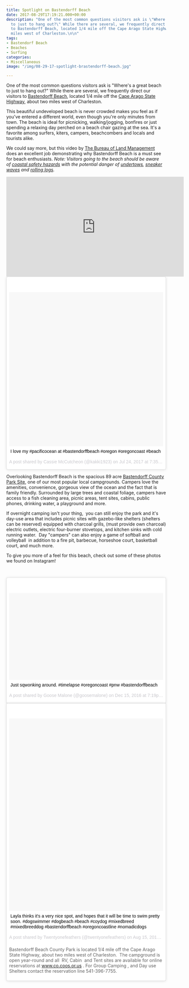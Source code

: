 ```yaml
---
title: Spotlight on Bastendorff Beach
date: 2017-08-29T17:19:21.000+00:00
description: "One of the most common questions visitors ask is \"Where's a great beach
  to just to hang out?\" While there are several, we frequently direct our visitors
  to Bastendorff Beach, located 1/4 mile off the Cape Arago State Highway, about two
  miles west of Charleston.\n\n"
tags:
- Bastendorf Beach
- Beaches
- Surfing
categories:
- Miscellaneous
image: "/img/08-29-17-spotlight-brastendorff-beach.jpg"

---
```

One of the most common questions visitors ask is "Where's a great beach to just to hang out?" While there are several, we frequently direct our visitors to <a href="http://www.co.coos.or.us/Departments/CoosCountyParks/Bastendorff.aspx">Bastendorff Beach</a>, located 1/4 mile off the <a href="http://www.oregonsadventurecoast.com/trip-ideas/explore-the-cape-arago-beach-loop/">Cape Arago State Highway</a>, about two miles west of Charleston.

This beautiful undeveloped beach is never crowded makes you feel as if you've entered a different world, even though you're only minutes from town. The beach is ideal for picnicking, walking/jogging, bonfires or just spending a relaxing day perched on a beach chair gazing at the sea. It's a favorite among surfers, kiters, campers, beachcombers and locals and tourists alike.

We could say more, but this video by <a href="https://www.blm.gov/oregon-washington" target="_blank" rel="noopener noreferrer">The Bureau of Land Management</a> does an excellent job demonstrating why Bastendorff Beach is a must see for beach enthusiasts. <em>Note: Visitors going to the beach should be aware of <a href="http://www.oregon.gov/OPRD/PARKS/beach_tips.shtml">coastal safety hazards</a> with the potential danger of <a href="http://en.wikipedia.org/wiki/Undertow_(wave_action)">undertow</a><a href="http://en.wikipedia.org/wiki/Undertow_(wave_action)">s</a>, <a href="http://en.wikipedia.org/wiki/Sneaker_wave">sneaker waves</a> and <a href="http://www.co.coos.or.us/Portals/0/Parks/BriefParkRules.pdf" target="_blank" rel="noopener noreferrer">rolling logs</a>.</em>

<iframe src="https://www.youtube.com/embed/SngRceWuWu4" width="560" height="315" frameborder="0" allowfullscreen="allowfullscreen"></iframe>
<blockquote class="instagram-media" style="background: #FFF; border: 0; border-radius: 3px; box-shadow: 0 0 1px 0 rgba(0,0,0,0.5),0 1px 10px 0 rgba(0,0,0,0.15); margin: 1px; max-width: 658px; padding: 0; width: calc(100% - 2px);" data-instgrm-captioned="" data-instgrm-version="7">
<div style="padding: 8px;">
<div style="background: #F8F8F8; line-height: 0; margin-top: 40px; padding: 50.0% 0; text-align: center; width: 100%;"></div>
<p style="margin: 8px 0 0 0; padding: 0 4px;"><a style="color: #000; font-family: Arial,sans-serif; font-size: 14px; font-style: normal; font-weight: normal; line-height: 17px; text-decoration: none; word-wrap: break-word;" href="https://www.instagram.com/p/BW8_YjwFefO/" target="_blank" rel="noopener noreferrer">I love my #pacificocean at #bastendorffbeach #oregon #oregoncoast #beach</a></p>
<p style="color: #c9c8cd; font-family: Arial,sans-serif; font-size: 14px; line-height: 17px; margin-bottom: 0; margin-top: 8px; overflow: hidden; padding: 8px 0 7px; text-align: center; text-overflow: ellipsis; white-space: nowrap;">A post shared by Cassie McCutcheon (@kakki1923) on <time style="font-family: Arial,sans-serif; font-size: 14px; line-height: 17px;" datetime="2017-07-25T02:35:12+00:00">Jul 24, 2017 at 7:35pm PDT</time></p>

</div></blockquote>
<script async defer src="//platform.instagram.com/en_US/embeds.js"></script>

Overlooking Bastendorff Beach is the spacious 89 acre <a href="http://www.oregonsadventurecoast.com/listings/bastendorff-beach-county-park/">Bastendorff County Park Site</a>, one of our most popular local campgrounds. Campers love the amenities, convenience, gorgeous view of the ocean and the fact that is family friendly. Surrounded by large trees and coastal foliage, campers have access to a fish cleaning area, picnic areas, tent sites, cabins, public phones, drinking water, a playground and more.

If overnight camping isn't your thing,  you can still enjoy the park and it's day-use area that includes picnic sites with gazebo-like shelters (shelters can be reserved) equipped with charcoal grills, (must provide own charcoal) electric outlets, electric four-burner stovetops, and kitchen sinks with cold running water.  Day "campers" can also enjoy a game of softball and volleyball  in addition to a fire pit, barbecue, horseshoe court, basketball court, and much more.

To give you more of a feel for this beach, check out some of these photos we found on Instagram!

 

</div></blockquote>
<script async defer src="//platform.instagram.com/en_US/embeds.js"></script>
<blockquote class="instagram-media" style="background: #FFF; border: 0; border-radius: 3px; box-shadow: 0 0 1px 0 rgba(0,0,0,0.5),0 1px 10px 0 rgba(0,0,0,0.15); margin: 1px; max-width: 658px; padding: 0; width: calc(100% - 2px);" data-instgrm-captioned="" data-instgrm-version="7">
<div style="padding: 8px;">
<div style="background: #F8F8F8; line-height: 0; margin-top: 40px; padding: 28.125% 0; text-align: center; width: 100%;"></div>
<p style="margin: 8px 0 0 0; padding: 0 4px;"><a style="color: #000; font-family: Arial,sans-serif; font-size: 14px; font-style: normal; font-weight: normal; line-height: 17px; text-decoration: none; word-wrap: break-word;" href="https://www.instagram.com/p/BOEA1LOjy_m/" target="_blank" rel="noopener noreferrer">Just sqwonking around. #timelapse #oregoncoast #pnw #bastendorffbeach</a></p>
<p style="color: #c9c8cd; font-family: Arial,sans-serif; font-size: 14px; line-height: 17px; margin-bottom: 0; margin-top: 8px; overflow: hidden; padding: 8px 0 7px; text-align: center; text-overflow: ellipsis; white-space: nowrap;">A post shared by Goose Malone (@goosemalone) on <time style="font-family: Arial,sans-serif; font-size: 14px; line-height: 17px;" datetime="2016-12-16T03:19:59+00:00">Dec 15, 2016 at 7:19pm PST</time></p>

</div></blockquote>
<script async defer src="//platform.instagram.com/en_US/embeds.js"></script>
<blockquote class="instagram-media" style="background: #FFF; border: 0; border-radius: 3px; box-shadow: 0 0 1px 0 rgba(0,0,0,0.5),0 1px 10px 0 rgba(0,0,0,0.15); margin: 1px; max-width: 658px; padding: 0; width: calc(100% - 2px);" data-instgrm-captioned="" data-instgrm-version="7">
<div style="padding: 8px;">
<div style="background: #F8F8F8; line-height: 0; margin-top: 40px; padding: 62.5% 0; text-align: center; width: 100%;"></div>
<p style="margin: 8px 0 0 0; padding: 0 4px;"><a style="color: #000; font-family: Arial,sans-serif; font-size: 14px; font-style: normal; font-weight: normal; line-height: 17px; text-decoration: none; word-wrap: break-word;" href="https://www.instagram.com/p/BX1eDfEl-9J/" target="_blank" rel="noopener noreferrer">Layla thinks it's a very nice spot, and hopes that it will be time to swim pretty soon. #dogswimmer #dogbeach #beach #coydog #mixedbreed #mixedbreeddog #bastendorffbeach #oregoncoastline #nomadicdogs</a></p>
<p style="color: #c9c8cd; font-family: Arial,sans-serif; font-size: 14px; line-height: 17px; margin-bottom: 0; margin-top: 8px; overflow: hidden; padding: 8px 0 7px; text-align: center; text-overflow: ellipsis; white-space: nowrap;">A post shared by Twentyonefeathers (@twentyonefeathers) on <time style="font-family: Arial,sans-serif; font-size: 14px; line-height: 17px;" datetime="2017-08-16T01:00:41+00:00">Aug 15, 2017 at 6:00pm PDT</time></p>

Bastendorff Beach <span class="utuj21">County</span> Park is located 1/4 mile off the Cape Arago State Highway, about two miles west of Charleston.  The campground is open year-round and all  RV, Cabin  and Tent sites are available for online reservations at <a href="http://www.co.coos.or.us/">www.co.coos.or.us</a> . For Group Camping , and Day use Shelters contact the reservation line 541-396-7755.